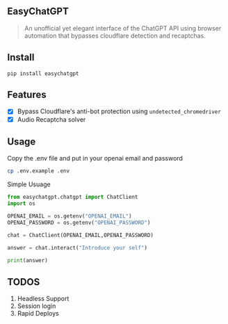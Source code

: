## EasyChatGPT

> An unofficial yet elegant interface of the ChatGPT API using browser automation that bypasses cloudflare detection and recaptchas.

## Install

```pip install easychatgpt```

## Features

- [x] Bypass Cloudflare's anti-bot protection using `undetected_chromedriver`
- [x] Audio Recaptcha solver

## Usage

Copy the .env file and put in your openai email and password
```bash
cp .env.example .env
```

Simple Usuage
```python
from easychatgpt.chatgpt import ChatClient
import os

OPENAI_EMAIL = os.getenv("OPENAI_EMAIL")
OPENAI_PASSWORD = os.getenv("OPENAI_PASSWORD")

chat = ChatClient(OPENAI_EMAIL,OPENAI_PASSWORD)

answer = chat.interact("Introduce your self")

print(answer)
```


## TODOS
1. Headless Support
2. Session login
3. Rapid Deploys